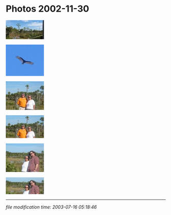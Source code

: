 Photos 2002-11-30
=================


[![](/photos/thumb/2002-11-30-swamp01.jpg)](/photos/2002-11-30-swamp01.jpg)

[![](/photos/thumb/2002-11-30-swamp02.jpg)](/photos/2002-11-30-swamp02.jpg)

[![](/photos/thumb/2002-11-30-swamp03-1600.jpg)](/photos/2002-11-30-swamp03-1600.jpg)

[![](/photos/thumb/2002-11-30-swamp03.jpg)](/photos/2002-11-30-swamp03.jpg)

[![](/photos/thumb/2002-11-30-swamp04-1600.jpg)](/photos/2002-11-30-swamp04-1600.jpg)

[![](/photos/thumb/2002-11-30-swamp04.jpg)](/photos/2002-11-30-swamp04.jpg)

* * *

<div class="rightside"><em>file modification time: 2003-07-16 05:18:46</em></div>

